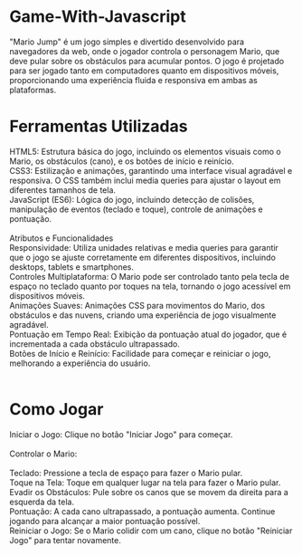 # Game-With-Javascript
 "Mario Jump" é um jogo simples e divertido desenvolvido para navegadores da web, onde o jogador controla o personagem Mario, que deve pular sobre os obstáculos para acumular pontos. O jogo é projetado para ser jogado tanto em computadores quanto em dispositivos móveis, proporcionando uma experiência fluida e responsiva em ambas as plataformas.

# Ferramentas Utilizadas
HTML5: Estrutura básica do jogo, incluindo os elementos visuais como o Mario, os obstáculos (cano), e os botões de início e reinício.<br>
CSS3: Estilização e animações, garantindo uma interface visual agradável e responsiva. O CSS também inclui media queries para ajustar o layout em diferentes tamanhos de tela.<br>
JavaScript (ES6): Lógica do jogo, incluindo detecção de colisões, manipulação de eventos (teclado e toque), controle de animações e pontuação.<br><br>
Atributos e Funcionalidades<br>
Responsividade: Utiliza unidades relativas e media queries para garantir que o jogo se ajuste corretamente em diferentes dispositivos, incluindo desktops, tablets e smartphones.<br>
Controles Multiplataforma: O Mario pode ser controlado tanto pela tecla de espaço no teclado quanto por toques na tela, tornando o jogo acessível em dispositivos móveis.<br>
Animações Suaves: Animações CSS para movimentos do Mario, dos obstáculos e das nuvens, criando uma experiência de jogo visualmente agradável.<br>
Pontuação em Tempo Real: Exibição da pontuação atual do jogador, que é incrementada a cada obstáculo ultrapassado.<br>
Botões de Início e Reinício: Facilidade para começar e reiniciar o jogo, melhorando a experiência do usuário.<br><br>
# Como Jogar<br>
Iniciar o Jogo: Clique no botão "Iniciar Jogo" para começar.<br><br>
Controlar o Mario:<br><br>
Teclado: Pressione a tecla de espaço para fazer o Mario pular.<br>
Toque na Tela: Toque em qualquer lugar na tela para fazer o Mario pular.<br>
Evadir os Obstáculos: Pule sobre os canos que se movem da direita para a esquerda da tela.<br>
Pontuação: A cada cano ultrapassado, a pontuação aumenta. Continue jogando para alcançar a maior pontuação possível.<br>
Reiniciar o Jogo: Se o Mario colidir com um cano, clique no botão "Reiniciar Jogo" para tentar novamente.<br>
